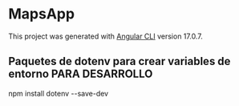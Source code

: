 # MapsApp

This project was generated with [Angular CLI](https://github.com/angular/angular-cli) version 17.0.7.

## Paquetes de dotenv para crear variables de entorno PARA DESARROLLO

npm install dotenv --save-dev
